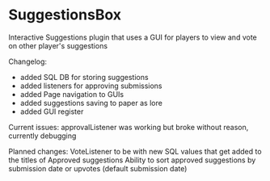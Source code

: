 # SuggestionsBox
Interactive Suggestions plugin that uses a GUI for players to view and vote on other player's suggestions

Changelog:
- added SQL DB for storing suggestions
- added listeners for approving submissions
- added Page navigation to GUIs
- added suggestions saving to paper as lore
- added GUI register

Current issues:
approvalListener was working but broke without reason, currently debugging

Planned changes:
VoteListener to be with new SQL values that get added to the titles of Approved suggestions
Ability to sort approved suggestions by submission date or upvotes (default submission date)
